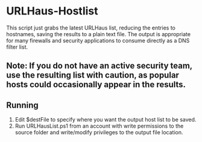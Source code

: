 # URLHaus-Hostlist
This script just grabs the latest URLHaus list, reducing the entries to hostnames, saving the results to a plain text file.  The output is appropriate for many firewalls and security applications to consume directly as a DNS filter list.  

## Note: If you do not have an active security team, use the resulting list with caution, as popular hosts could occasionally appear in the results.

## Running
1. Edit $destFile to specify where you want the output host list to be saved.
2. Run URLHausList.ps1 from an account with write permissions to the source folder and write/modify privileges to the output file location.
